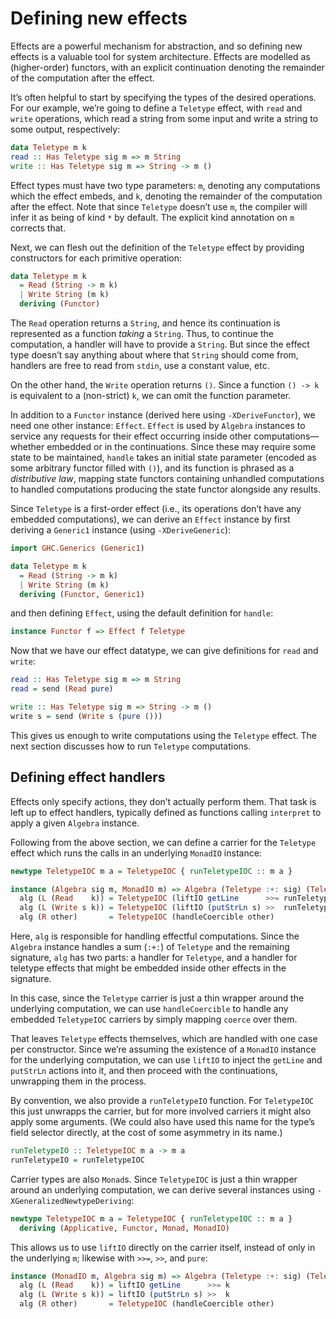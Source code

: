 # Defining new effects

Effects are a powerful mechanism for abstraction, and so defining new effects is a valuable tool for system architecture. Effects are modelled as (higher-order) functors, with an explicit continuation denoting the remainder of the computation after the effect.

It’s often helpful to start by specifying the types of the desired operations. For our example, we’re going to define a `Teletype` effect, with `read` and `write` operations, which read a string from some input and write a string to some output, respectively:

```haskell
data Teletype m k
read :: Has Teletype sig m => m String
write :: Has Teletype sig m => String -> m ()
```

Effect types must have two type parameters: `m`, denoting any computations which the effect embeds, and `k`, denoting the remainder of the computation after the effect. Note that since `Teletype` doesn’t use `m`, the compiler will infer it as being of kind `*` by default. The explicit kind annotation on `m` corrects that.

Next, we can flesh out the definition of the `Teletype` effect by providing constructors for each primitive operation:

```haskell
data Teletype m k
  = Read (String -> m k)
  | Write String (m k)
  deriving (Functor)
```

The `Read` operation returns a `String`, and hence its continuation is represented as a function _taking_ a `String`. Thus, to continue the computation, a handler will have to provide a `String`. But since the effect type doesn’t say anything about where that `String` should come from, handlers are free to read from `stdin`, use a constant value, etc.

On the other hand, the `Write` operation returns `()`. Since a function `() -> k` is equivalent to a (non-strict) `k`, we can omit the function parameter.

In addition to a `Functor` instance (derived here using `-XDeriveFunctor`), we need one other instance: `Effect`. `Effect` is used by `Algebra` instances to service any requests for their effect occurring inside other computations—whether embedded or in the continuations. Since these may require some state to be maintained, `handle` takes an initial state parameter (encoded as some arbitrary functor filled with `()`), and its function is phrased as a _distributive law_, mapping state functors containing unhandled computations to handled computations producing the state functor alongside any results.

Since `Teletype` is a first-order effect (i.e., its operations don’t have any embedded computations), we can derive an `Effect` instance by first deriving a `Generic1` instance (using `-XDeriveGeneric`):

```haskell
import GHC.Generics (Generic1)

data Teletype m k
  = Read (String -> m k)
  | Write String (m k)
  deriving (Functor, Generic1)
```

and then defining `Effect`, using the default definition for `handle`:

```haskell
instance Functor f => Effect f Teletype
```

Now that we have our effect datatype, we can give definitions for `read` and `write`:

```haskell
read :: Has Teletype sig m => m String
read = send (Read pure)

write :: Has Teletype sig m => String -> m ()
write s = send (Write s (pure ()))
```

This gives us enough to write computations using the `Teletype` effect. The next section discusses how to run `Teletype` computations.

## Defining effect handlers

Effects only specify actions, they don’t actually perform them. That task is left up to effect handlers, typically defined as functions calling `interpret` to apply a given `Algebra` instance.

Following from the above section, we can define a carrier for the `Teletype` effect which runs the calls in an underlying `MonadIO` instance:

```haskell
newtype TeletypeIOC m a = TeletypeIOC { runTeletypeIOC :: m a }

instance (Algebra sig m, MonadIO m) => Algebra (Teletype :+: sig) (TeletypeIOC m) where
  alg (L (Read    k)) = TeletypeIOC (liftIO getLine      >>= runTeletypeIOC . k)
  alg (L (Write s k)) = TeletypeIOC (liftIO (putStrLn s) >>  runTeletypeIOC   k)
  alg (R other)       = TeletypeIOC (handleCoercible other)
```

Here, `alg` is responsible for handling effectful computations. Since the `Algebra` instance handles a sum (`:+:`) of `Teletype` and the remaining signature, `alg` has two parts: a handler for `Teletype`, and a handler for teletype effects that might be embedded inside other effects in the signature.

In this case, since the `Teletype` carrier is just a thin wrapper around the underlying computation, we can use `handleCoercible` to handle any embedded `TeletypeIOC` carriers by simply mapping `coerce` over them.

That leaves `Teletype` effects themselves, which are handled with one case per constructor. Since we’re assuming the existence of a `MonadIO` instance for the underlying computation, we can use `liftIO` to inject the `getLine` and `putStrLn` actions into it, and then proceed with the continuations, unwrapping them in the process.

By convention, we also provide a `runTeletypeIO` function. For `TeletypeIOC` this just unwrapps the carrier, but for more involved carriers it might also apply some arguments. (We could also have used this name for the type’s field selector directly, at the cost of some asymmetry in its name.)

```haskell
runTeletypeIO :: TeletypeIOC m a -> m a
runTeletypeIO = runTeletypeIOC
```

Carrier types are also `Monad`s. Since `TeletypeIOC` is just a thin wrapper around an underlying computation, we can derive several instances using `-XGeneralizedNewtypeDeriving`:

```haskell
newtype TeletypeIOC m a = TeletypeIOC { runTeletypeIOC :: m a }
  deriving (Applicative, Functor, Monad, MonadIO)
```

This allows us to use `liftIO` directly on the carrier itself, instead of only in the underlying `m`; likewise with `>>=`, `>>`, and `pure`:

```haskell
instance (MonadIO m, Algebra sig m) => Algebra (Teletype :+: sig) (TeletypeIOC m) where
  alg (L (Read    k)) = liftIO getLine      >>= k
  alg (L (Write s k)) = liftIO (putStrLn s) >>  k
  alg (R other)       = TeletypeIOC (handleCoercible other)
```
